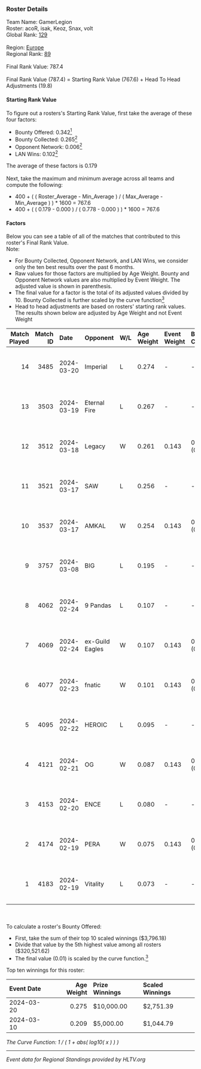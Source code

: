 ### Roster Details<br />
Team Name: GamerLegion<br />
Roster: acoR, isak, Keoz, Snax, volt<br />
Global Rank: [129](../standings_global.md)<br />
<br />
Region: [Europe]( ../standings_europe.md)<br />
Regional Rank: [89]( ../standings_europe.md)<br />
<br />
Final Rank Value:  787.4<br />
<br />
Final Rank Value (787.4) = Starting Rank Value (767.6) + Head To Head Adjustments (19.8)<br />

#### Starting Rank Value<br />
To figure out a rosters's Starting Rank Value, first take the average of these four factors:<br />
- Bounty Offered: 0.342[<sup>1</sup>](#table2)
- Bounty Collected: 0.265[<sup>2</sup>](#table1)
- Opponent Network: 0.006[<sup>2</sup>](#table1)
- LAN Wins: 0.102[<sup>2</sup>](#table1)

The average of these factors is 0.179<br />
<br />
Next, take the maximum and minimum average across all teams and compute the following:<br />
- 400 + ( ( Roster_Average - Min_Average ) / ( Max_Average - Min_Average ) ) * 1600 = 767.6
- 400 + ( ( 0.179 - 0.000 ) / ( 0.778 - 0.000 ) ) * 1600 = 767.6


#### Factors<br />
Below you can see a table of all of the matches that contributed to this roster's Final Rank Value.<br />
Note:<br />

- For Bounty Collected, Opponent Network, and LAN Wins, we consider only the ten best results over the past 6 months.
- Raw values for those factors are multiplied by Age Weight. Bounty and Opponent Network values are also multiplied by Event Weight. The adjusted value is shown in parenthesis.
- The final value for a factor is the total of its adjusted values divided by 10. Bounty Collected is further scaled by the curve function[<sup>3</sup>](#curveFunction)
- Head to head adjustments are based on rosters' starting rank values. The results shown below are adjusted by Age Weight and not Event Weight
<span id="table1"></span><br />


| Match Played | Match ID | Date       | Opponent        | W/L | Age Weight | Event Weight | Bounty Collected | Opponent Network | LAN Wins  | H2H Adj. | Roster                       |
| -: | -: | :- | :- | :- | :- | :- | :- | :- | :- | -: | :- |
|           14 |     3485 | 2024-03-20 | Imperial        | L   | 0.274      | -            | -                | -                | -         |    -0.59 | acoR, isak, Keoz, Snax, volt |
|           13 |     3503 | 2024-03-19 | Eternal Fire    | L   | 0.267      | -            | -                | -                | -         |    -0.05 | acoR, isak, Keoz, Snax, volt |
|           12 |     3512 | 2024-03-18 | Legacy          | W   | 0.261      | 0.143        | 0.122 (0.005)    | 0.620 (0.023)    | 1 (0.261) |     6.49 | acoR, isak, Keoz, Snax, volt |
|           11 |     3521 | 2024-03-17 | SAW             | L   | 0.256      | -            | -                | -                | -         |    -0.81 | acoR, isak, Keoz, Snax, volt |
|           10 |     3537 | 2024-03-17 | AMKAL           | W   | 0.254      | 0.143        | 0.130 (0.005)    | 0.453 (0.016)    | 1 (0.254) |     7.08 | acoR, isak, Keoz, Snax, volt |
|            9 |     3757 | 2024-03-08 | BIG             | L   | 0.195      | -            | -                | -                | -         |    -0.30 | acoR, isak, Keoz, Snax, volt |
|            8 |     4062 | 2024-02-24 | 9 Pandas        | L   | 0.107      | -            | -                | -                | -         |    -0.76 | acoR, isak, Keoz, Snax, volt |
|            7 |     4069 | 2024-02-24 | ex-Guild Eagles | W   | 0.107      | 0.143        | 0.007 (0.000)    | 0.207 (0.003)    | 1 (0.107) |     1.88 | acoR, isak, Keoz, Snax, volt |
|            6 |     4077 | 2024-02-23 | fnatic          | W   | 0.101      | 0.143        | 0.371 (0.005)    | 0.680 (0.010)    | 1 (0.101) |     3.15 | acoR, isak, Keoz, Snax, volt |
|            5 |     4095 | 2024-02-22 | HEROIC          | L   | 0.095      | -            | -                | -                | -         |    -0.04 | acoR, isak, Keoz, Snax, volt |
|            4 |     4121 | 2024-02-21 | OG              | W   | 0.087      | 0.143        | 0.137 (0.002)    | 0.120 (0.002)    | 1 (0.087) |     2.14 | acoR, isak, Keoz, Snax, volt |
|            3 |     4153 | 2024-02-20 | ENCE            | L   | 0.080      | -            | -                | -                | -         |    -0.05 | acoR, isak, Keoz, Snax, volt |
|            2 |     4174 | 2024-02-19 | PERA            | W   | 0.075      | 0.143        | 0.048 (0.001)    | 0.435 (0.005)    | 1 (0.075) |     1.68 | acoR, isak, Keoz, Snax, volt |
|            1 |     4183 | 2024-02-19 | Vitality        | L   | 0.073      | -            | -                | -                | -         |    -0.01 | acoR, isak, Keoz, Snax, volt |

<br />
<span id="table2"></span><br />
To calculate a roster's Bounty Offered:<br />

- First, take the sum of their top 10 scaled winnings ($3,796.18)
- Divide that value by the 5th highest value among all rosters ($320,521.62)
- The final value (0.01) is scaled by the curve function.[<sup>3</sup>](#curveFunction)

Top ten winnings for this roster:<br />

| Event Date | Age Weight | Prize Winnings | Scaled Winnings |
| :- | -: | :- | :- |
| 2024-03-20 |      0.275 | $10,000.00     | $2,751.39       |
| 2024-03-10 |      0.209 | $5,000.00      | $1,044.79       |


<span id="curveFunction"></span>_The Curve Function: 1 / ( 1 + abs( log10( x ) ) )_<br />

---
_Event data for Regional Standings provided by HLTV.org_<br />
